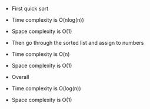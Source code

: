 - First quick sort
- Time complexity is O(nlog(n))
- Space complexity is O(1)

- Then go through the sorted list and assign to numbers
- Time complexity is O(n)
- Space complexity is O(1)

- Overall
- Time complexity is O(log(n))
- Space complexity is O(1)
